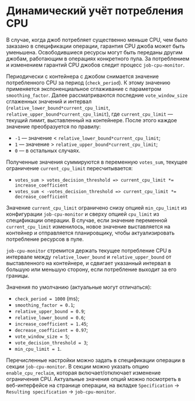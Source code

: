 # Динамический учёт потребления CPU

В случае, когда джоб потребляет существенно меньше CPU, чем было заказано в спецификации операции, гарантия CPU джоба может быть уменьшена. Освободившиеся ресурсы могут быть переданы другим джобам, работающим в операциях конкретного пула. За потреблением и изменением гарантий CPU джобов следит процесс `job-cpu-monitor`.


Периодически с контейнера с джобом снимается значение потребленного CPU за период (`check_period`). К этому значению применяется экспоненциальное сглаживание с параметром `smoothing_factor`. Далее рассматриваются последние `vote_window_size` сглаженных значений и интервал (`relative_lower_bound*current_cpu_limit`, `relative_upper_bound*current_cpu_limit`), где `current_cpu_limit` — текущий лимит, выставленный на контейнере.
После этого каждое значение преобразуется по правилу:

* `-1` — значение < `relative_lower_bound*current_cpu_limit`;
* `1` — значение > `relative_upper_bound*current_cpu_limit`;
* `0` — в остальных случаях.

Полученные значения суммируются в переменную `votes_sum`, текущее ограничение `current_cpu_limit` пересчитывается:

* `votes_sum > votes_decision_threshold => current_cpu_limit *= increase_coefficient`
* `votes_sum < -votes_decision_threshold => current_cpu_limit *= decrease_coefficient`

Значение `current_cpu_limit` ограничено снизу опцией `min_cpu_limit` из конфигурации `job-cpu-monitor` и сверху опцией `cpu_limit` из спецификации операции.
В случае, если значение переменной `current_cpu_limit` изменилось, новое значение выставляется на контейнер и отправляется планировщику, чтобы актуализировать потребление ресурсов в пуле.

`job-cpu-monitor` стремится держать текущее потребление CPU в интервале между `relative_lower_bound` и `relative_upper_bound` от выставленного на контейнере, и сдвигает указанный интервал в большую или меньшую сторону, если потребление выходит за его границы.

Значения по умолчанию (актуальные могут отличаться):

* `check_period = 1000` (ms);
* `smoothing_factor = 0.1`;
* `relative_upper_bound = 0.9`;
* `relative_lower_bound = 0.6`;
* `increase_coefficient = 1.45`;
* `decrease_coefficient = 0.97`;
* `vote_window_size = 5`;
* `vote_decision_threshold = 3`;
* `min_cpu_limit = 1`.

Перечисленные настройки можно задать в спецификации операции в секции `job-cpu-monitor`. В секции можно указать опцию `enable_cpu_reclaim`, которая включает/отключает изменение ограничения CPU. Актуальные значения опций можно посмотреть в веб-интерфейсе на странице операции, на вкладке `Specification` -> `Resulting specification` -> `job-cpu-monitor`.
